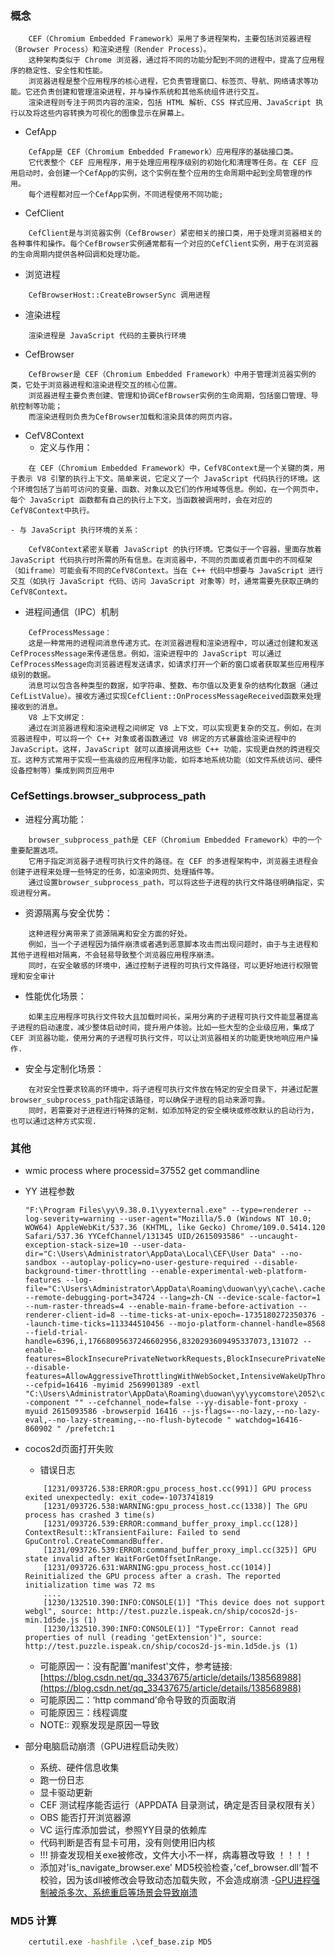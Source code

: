 ### 概念
```
	CEF（Chromium Embedded Framework）采用了多进程架构，主要包括浏览器进程（Browser Process）和渲染进程（Render Process）。
	这种架构类似于 Chrome 浏览器，通过将不同的功能分配到不同的进程中，提高了应用程序的稳定性、安全性和性能。
	浏览器进程是整个应用程序的核心进程，它负责管理窗口、标签页、导航、网络请求等功能。它还负责创建和管理渲染进程，并与操作系统和其他系统组件进行交互。
	渲染进程则专注于网页内容的渲染，包括 HTML 解析、CSS 样式应用、JavaScript 执行以及将这些内容转换为可视化的图像显示在屏幕上。
```

- CefApp

```
	CefApp是 CEF（Chromium Embedded Framework）应用程序的基础接口类。
	它代表整个 CEF 应用程序，用于处理应用程序级别的初始化和清理等任务。在 CEF 应用启动时，会创建一个CefApp的实例，这个实例在整个应用的生命周期中起到全局管理的作用。
	每个进程都对应一个CefApp实例，不同进程使用不同功能;
```

- CefClient

```
	CefClient是与浏览器实例（CefBrowser）紧密相关的接口类，用于处理浏览器相关的各种事件和操作。每个CefBrowser实例通常都有一个对应的CefClient实例，用于在浏览器的生命周期内提供各种回调和处理功能。
```

- 浏览进程

```
	CefBrowserHost::CreateBrowserSync 调用进程
```

- 渲染进程

```
	渲染进程是 JavaScript 代码的主要执行环境
```

- CefBrowser

```
	CefBrowser是 CEF（Chromium Embedded Framework）中用于管理浏览器实例的类，它处于浏览器进程和渲染进程交互的核心位置。
	浏览器进程主要负责创建、管理和协调CefBrowser实例的生命周期，包括窗口管理、导航控制等功能；
	而渲染进程则负责为CefBrowser加载和渲染具体的网页内容。
```

- CefV8Context
	- 定义与作用：
```
	在 CEF（Chromium Embedded Framework）中，CefV8Context是一个关键的类，用于表示 V8 引擎的执行上下文。简单来说，它定义了一个 JavaScript 代码执行的环境。这个环境包括了当前可访问的变量、函数、对象以及它们的作用域等信息。例如，在一个网页中，每个 JavaScript 函数都有自己的执行上下文，当函数被调用时，会在对应的CefV8Context中执行。
```
	- 与 JavaScript 执行环境的关系：
```
	CefV8Context紧密关联着 JavaScript 的执行环境。它类似于一个容器，里面存放着 JavaScript 代码执行时所需的所有信息。在浏览器中，不同的页面或者页面中的不同框架（如iframe）可能会有不同的CefV8Context。当在 C++ 代码中想要与 JavaScript 进行交互（如执行 JavaScript 代码、访问 JavaScript 对象等）时，通常需要先获取正确的CefV8Context。
```

- 进程间通信（IPC）机制

```
	CefProcessMessage：
	这是一种常用的进程间消息传递方式。在浏览器进程和渲染进程中，可以通过创建和发送CefProcessMessage来传递信息。例如，渲染进程中的 JavaScript 可以通过CefProcessMessage向浏览器进程发送请求，如请求打开一个新的窗口或者获取某些应用程序级别的数据。
	消息可以包含各种类型的数据，如字符串、整数、布尔值以及更复杂的结构化数据（通过CefListValue）。接收方通过实现CefClient::OnProcessMessageReceived函数来处理接收到的消息。
	V8 上下文绑定：
	通过在浏览器进程和渲染进程之间绑定 V8 上下文，可以实现更复杂的交互。例如，在浏览器进程中，可以将一个 C++ 对象或者函数通过 V8 绑定的方式暴露给渲染进程中的 JavaScript。这样，JavaScript 就可以直接调用这些 C++ 功能，实现更自然的跨进程交互。这种方式常用于实现一些高级的应用程序功能，如将本地系统功能（如文件系统访问、硬件设备控制等）集成到网页应用中

```

### CefSettings.browser_subprocess_path
- 进程分离功能：
```
	browser_subprocess_path是 CEF（Chromium Embedded Framework）中的一个重要配置选项。
	它用于指定浏览器子进程可执行文件的路径。在 CEF 的多进程架构中，浏览器主进程会创建子进程来处理一些特定的任务，如渲染网页、处理插件等。
	通过设置browser_subprocess_path，可以将这些子进程的执行文件路径明确指定，实现进程分离。
```

- 资源隔离与安全优势：
```
	这种进程分离带来了资源隔离和安全方面的好处。
	例如，当一个子进程因为插件崩溃或者遇到恶意脚本攻击而出现问题时，由于与主进程和其他子进程相对隔离，不会轻易导致整个浏览器应用程序崩溃。
	同时，在安全敏感的环境中，通过控制子进程的可执行文件路径，可以更好地进行权限管理和安全审计
```

- 性能优化场景：
```
	如果主应用程序可执行文件较大且加载时间长，采用分离的子进程可执行文件能显著提高子进程的启动速度，减少整体启动时间，提升用户体验。比如一些大型的企业级应用，集成了 CEF 浏览器功能，使用分离的子进程可执行文件，可以让浏览器相关的功能更快地响应用户操作.
```
- 安全与定制化场景：
```
	在对安全性要求较高的环境中，将子进程可执行文件放在特定的安全目录下，并通过配置browser_subprocess_path指定该路径，可以确保子进程的启动来源可靠。
	同时，若需要对子进程进行特殊的定制，如添加特定的安全模块或修改默认的启动行为，也可以通过这种方式实现.
```

### 其他

- wmic process where processid=37552 get commandline

- YY 进程参数
	```
	"F:\Program Files\yy\9.38.0.1\yyexternal.exe" --type=renderer --log-severity=warning --user-agent="Mozilla/5.0 (Windows NT 10.0; WOW64) AppleWebKit/537.36 (KHTML, like Gecko) Chrome/109.0.5414.120 Safari/537.36 YYCefChannel/131345 UID/2615093586" --uncaught-exception-stack-size=10 --user-data-dir="C:\Users\Administrator\AppData\Local\CEF\User Data" --no-sandbox --autoplay-policy=no-user-gesture-required --disable-background-timer-throttling --enable-experimental-web-platform-features --log-file="C:\Users\Administrator\AppData\Roaming\duowan\yy\cache\.cache2/2569901389/orgin/yycef.log" --remote-debugging-port=34724 --lang=zh-CN --device-scale-factor=1 --num-raster-threads=4 --enable-main-frame-before-activation --renderer-client-id=8 --time-ticks-at-unix-epoch=-1735180272350376 --launch-time-ticks=113344510456 --mojo-platform-channel-handle=8568 --field-trial-handle=6396,i,17668095637246602956,8320293609495337073,131072 --enable-features=BlockInsecurePrivateNetworkRequests,BlockInsecurePrivateNetworkRequestsForNavigations,BlockInsecurePrivateNetworkRequestsFromPrivate,BlockInsecurePrivateNetworkRequestsFromUnknown,ClientHintThirdPartyDelegation,ClientHintsMetaEquivDelegateCH,ClientHintsMetaHTTPEquivAcceptCH,ClipboardCustomFormats,CookieSameSiteConsidersRedirectChain,CriticalClientHint,DocumentPolicyNegotiation,DocumentReporting,EditContext,EnableCanvas2DLayers,ExperimentalContentSecurityPolicyFeatures,OriginIsolationHeader,PendingBeaconAPI,PrefersColorSchemeClientHintHeader,PrefersReducedMotionClientHintHeader,PrivateNetworkAccessForWorkers,PrivateNetworkAccessRespectPreflightResults,SchemefulSameSite,UserAgentClientHint --disable-features=AllowAggressiveThrottlingWithWebSocket,IntensiveWakeUpThrottling --cefpid=16416 -myimid 2569901389 -extl "C:\Users\Administrator\AppData\Roaming\duowan\yy\yycomstore\2052\com.yy.cefdev2\131345\yycefchannel.dll" -component "" --cefchannel_node=false --yy-disable-font-proxy -myuid 2615093586 -browserpid 16416 --js-flags=--no-lazy,--no-lazy-eval,--no-lazy-streaming,--no-flush-bytecode " watchdog=16416-860902 " /prefetch:1
	```
	
- cocos2d页面打开失败
	- 错误日志

	```
		[1231/093726.538:ERROR:gpu_process_host.cc(991)] GPU process exited unexpectedly: exit_code=-1073741819
		[1231/093726.538:WARNING:gpu_process_host.cc(1338)] The GPU process has crashed 3 time(s)
		[1231/093726.539:ERROR:command_buffer_proxy_impl.cc(128)] ContextResult::kTransientFailure: Failed to send GpuControl.CreateCommandBuffer.
		[1231/093726.539:ERROR:command_buffer_proxy_impl.cc(325)] GPU state invalid after WaitForGetOffsetInRange.
		[1231/093726.631:WARNING:gpu_process_host.cc(1014)] Reinitialized the GPU process after a crash. The reported initialization time was 72 ms
		....
		[1230/132510.390:INFO:CONSOLE(1)] "This device does not support webgl", source: http://test.puzzle.ispeak.cn/ship/cocos2d-js-min.1d5de.js (1)
		[1230/132510.390:INFO:CONSOLE(1)] "TypeError: Cannot read properties of null (reading 'getExtension')", source: http://test.puzzle.ispeak.cn/ship/cocos2d-js-min.1d5de.js (1)
	```
	- 可能原因一：没有配置'manifest'文件，参考链接: [https://blog.csdn.net/qq_33437675/article/details/138568988](https://blog.csdn.net/qq_33437675/article/details/138568988)
	- 可能原因二：‘http command’命令导致的页面取消
	- 可能原因三：线程调度
	- NOTE:: 观察发现是原因一导致
	
- 部分电脑启动崩溃（GPU进程启动失败）
	- 系统、硬件信息收集
	- 跑一份日志
	- 显卡驱动更新
	- CEF 测试程序能否运行（APPDATA 目录测试，确定是否目录权限有关）
	- OBS 能否打开浏览器源
	- VC 运行库添加尝试，参照YY目录的依赖库
	- 代码判断是否有显卡可用，没有则使用旧内核
	- !!! 排查发现相关exe被修改，文件大小不一样，病毒篡改导致 ！！！！
	- 添加对'is_navigate_browser.exe' MD5校验检查，’cef_browser.dll‘暂不校验，因为该dll被修改会导致动态加载失败，不会造成崩溃
	-[GPU进程强制被杀多次、系统重启等场景会导致崩溃](https://magpcss.org/ceforum/viewtopic.php?t=19335)
	
### MD5 计算

```sh
	certutil.exe -hashfile .\cef_base.zip MD5
```
